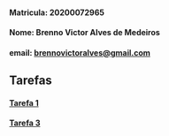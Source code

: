 

#### Matricula: 20200072965
#### Nome: Brenno Victor Alves de Medeiros
#### email: brennovictoralves@gmail.com

## Tarefas

#### [Tarefa 1](https://github.com/brennovictor/BD_2/tree/main/tarefas/t01)
#### [Tarefa 3](https://github.com/brennovictor/BD_2/blob/main/tarefas/t03/tarefa03.md)
